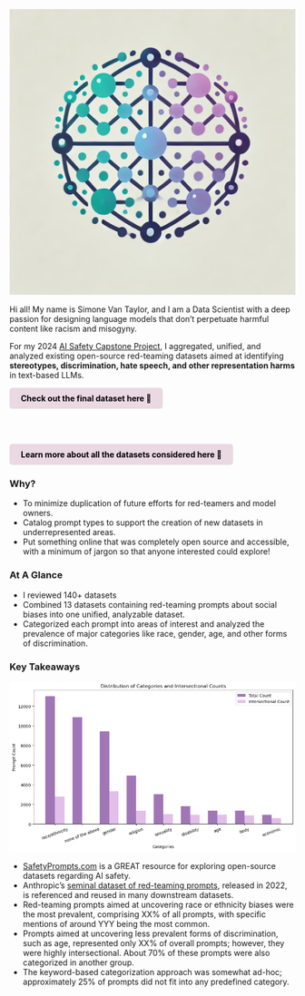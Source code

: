 ![AI Generated Capstone Project logo](/assets/css/images/capstone_logo.png)

Hi all! My name is Simone Van Taylor, and I am a Data Scientist with a deep passion for designing language models that don’t perpetuate harmful content like racism and misogyny.

For my 2024 [AI Safety Capstone Project](https://aisafetyfundamentals.com/), I aggregated, unified, and analyzed existing open-source red-teaming datasets aimed at identifying **stereotypes, discrimination, hate speech, and other representation harms** in text-based LLMs.

<a href="https://huggingface.co/datasets/svannie678/democratizing_ai_inclusivity_red_team_prompts" style="display: inline-block; background-color: #EAD8E2; color: #000; padding: 10px 20px; text-align: center; text-decoration: none; border-radius: 5px; font-weight: bold;">
    Check out the final dataset here 🤗 
</a>

<br><br> <!-- Add line breaks for spacing -->

<a href="https://huggingface.co/datasets/svannie678/democratizing_ai_inclusivity_red_team_dataset_information" style="display: inline-block; background-color: #EAD8E2; color: #000; padding: 10px 20px; text-align: center; text-decoration: none; border-radius: 5px; font-weight: bold;">
    Learn more about all the datasets considered here 🤗
</a>


### Why?
- To minimize duplication of future efforts for red-teamers and model owners.
- Catalog prompt types to support the creation of new datasets in underrepresented areas.
- Put something online that was completely open source and accessible, with a minimum of jargon so that anyone interested could explore!

### At A Glance
- I reviewed 140+ datasets
- Combined 13 datasets containing red-teaming prompts about social biases into one unified, analyzable dataset.
- Categorized each prompt into areas of interest and analyzed the prevalence of major categories like race, gender, age, and other forms of discrimination.

### Key Takeaways
![Bar Chart showing prevalance and intersectionality by Category](/assets/css/images/Distro_overview.png)

- [SafetyPrompts.com](https://safetyprompts.com/) is a GREAT resource for exploring open-source datasets regarding AI safety.
- Anthropic’s [seminal dataset of red-teaming prompts](https://huggingface.co/datasets/Anthropic/hh-rlhf), released in 2022, is referenced and reused in many downstream datasets.
- Red-teaming prompts aimed at uncovering race or ethnicity biases were the most prevalent, comprising XX% of all prompts, with specific mentions of around YYY being the most common.
- Prompts aimed at uncovering less prevalent forms of discrimination, such as age, represented only XX% of overall prompts; however, they were highly intersectional. About 70% of these prompts were also categorized in another group.
- The keyword-based categorization approach was somewhat ad-hoc; approximately 25% of prompts did not fit into any predefined category.
